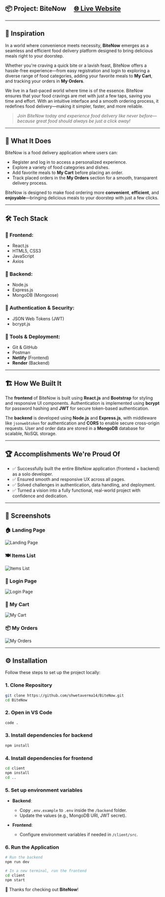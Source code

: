 ## 📦 Project: BiteNow &nbsp;&nbsp;&nbsp; [🌐 Live Website](https://bitnoww.netlify.app)

---

## 🚀 Inspiration

In a world where convenience meets necessity, **BiteNow** emerges as a seamless and efficient food delivery platform designed to bring delicious meals right to your doorstep.

Whether you're craving a quick bite or a lavish feast, BiteNow offers a hassle-free experience—from easy registration and login to exploring a diverse range of food categories, adding your favorite meals to **My Cart**, and tracking your orders in **My Orders**.

We live in a fast-paced world where time is of the essence. BiteNow ensures that your food cravings are met with just a few taps, saving you time and effort. With an intuitive interface and a smooth ordering process, it redefines food delivery—making it simpler, faster, and more reliable.

> *Join BiteNow today and experience food delivery like never before—because great food should always be just a click away!*

---

## 🧾 What It Does

BiteNow is a food delivery application where users can:

- Register and log in to access a personalized experience.
- Explore a variety of food categories and dishes.
- Add favorite meals to **My Cart** before placing an order.
- Track placed orders in the **My Orders** section for a smooth, transparent delivery process.

BiteNow is designed to make food ordering more **convenient**, **efficient**, and **enjoyable**—bringing delicious meals to your doorstep with just a few clicks.

---

## 🛠️ Tech Stack

### 🔹 Frontend:
- React.js  
- HTML5, CSS3  
- JavaScript  
- Axios  

### 🔹 Backend:
- Node.js  
- Express.js  
- MongoDB (Mongoose)  

### 🔐 Authentication & Security:
- JSON Web Tokens (JWT)  
- bcrypt.js  

### 🔧 Tools & Deployment:
- Git & GitHub  
- Postman  
- **Netlify** (Frontend)  
- **Render** (Backend)

---

## 🏗️ How We Built It

The **frontend** of BiteNow is built using **React.js** and **Bootstrap** for styling and responsive UI components. Authentication is implemented using **bcrypt** for password hashing and **JWT** for secure token-based authentication.

The **backend** is developed using **Node.js** and **Express.js**, with middleware like `jsonwebtoken` for authentication and **CORS** to enable secure cross-origin requests. User and order data are stored in a **MongoDB** database for scalable, NoSQL storage.

---

## 🏆 Accomplishments We're Proud Of

- ✅ Successfully built the entire BiteNow application (frontend + backend) as a solo developer.  
- ✅ Ensured smooth and responsive UX across all pages.  
- ✅ Solved challenges in authentication, data handling, and deployment.  
- ✅ Turned a vision into a fully functional, real-world project with confidence and dedication.

---

## 📸 Screenshots

### 🏠 Landing Page
![Landing Page](src/images/Landing%20Page.PNG)

### 🍽️ Items List
![Items List](src/images/Items%20List.PNG)

### 🔐 Login Page
![Login Page](src/images/Login%20Page.PNG)

### 🛒 My Cart
![My Cart](src/images/My%20Cart.PNG)

### 📦 My Orders
![My Orders](src/images/My%20Orders.PNG)

---

## ⚙️ Installation

Follow these steps to set up the project locally:

### 1. Clone Repository

```bash
git clone https://github.com/shwetaverma14/BiteNow.git
cd BiteNow
```

### 2. Open in VS Code

```bash
code .
```

### 3. Install dependencies for backend

```bash
npm install
```

### 4. Install dependencies for frontend

```bash
cd client
npm install
cd ..
```

### 5. Set up environment variables

- **Backend**:
  - Copy `.env.example` to `.env` inside the `/backend` folder.
  - Update the values (e.g., MongoDB URI, JWT secret).

- **Frontend**:
  - Configure environment variables if needed in `/client/src`.

### 6. Run the Application

```bash
# Run the backend
npm run dev
```

```bash
# In a new terminal, run the frontend
cd client
npm start
```

🙌 Thanks for checking out **BiteNow**!

